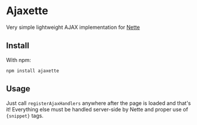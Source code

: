 # Ajaxette

Very simple lightweight AJAX implementation for [Nette](https://nette.org)

## Install

With npm:

```
npm install ajaxette
```

## Usage

Just call `registerAjaxHandlers` anywhere after the page is loaded and that's it! Everything else must be handled server-side by Nette and proper use of `{snippet}` tags.
